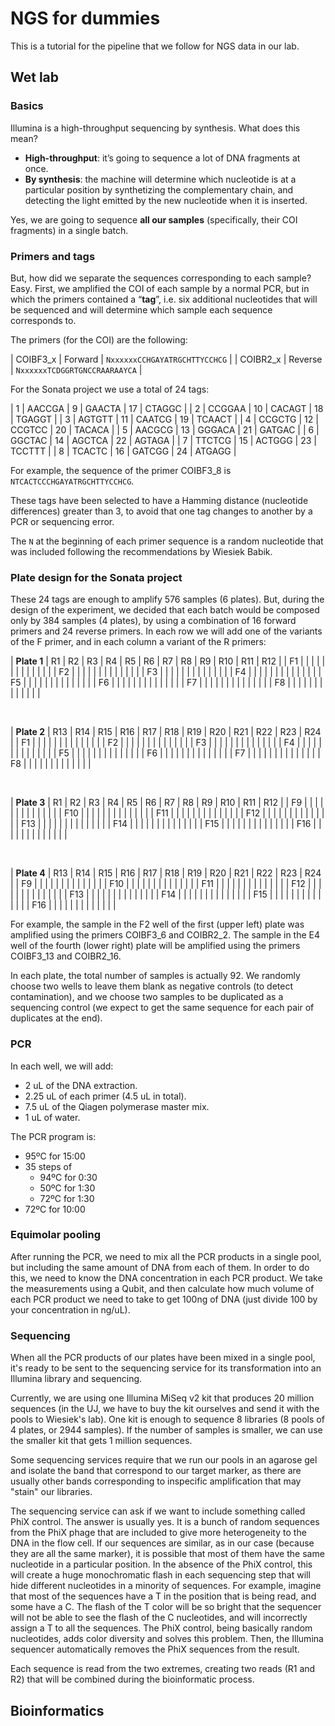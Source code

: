 # NGS for dummies

This is a tutorial for the pipeline that we follow for NGS data in our lab. 

## Wet lab

### Basics

Illumina is a high-throughput sequencing by synthesis. What does this mean?

-	**High-throughput**: it’s going to sequence a lot of DNA fragments at once.
-	**By synthesis**: the machine will determine which nucleotide is at a particular position by synthetizing the complementary chain, and detecting the light emitted by the new nucleotide when it is inserted.

Yes, we are going to sequence **all our samples** (specifically, their COI fragments) in a single batch.

### Primers and tags

But, how did we separate the sequences corresponding to each sample? Easy. First, we amplified the COI of each sample by a normal PCR, but in which the primers contained a “**tag**”, i.e. six additional nucleotides that will be sequenced and will determine which sample each sequence corresponds to.

The primers (for the COI) are the following:

| COIBF3_x | Forward | `NxxxxxxCCHGAYATRGCHTTYCCHCG` |
| COIBR2_x | Reverse | `NxxxxxxTCDGGRTGNCCRAARAAYCA` |

For the Sonata project we use a total of 24 tags:

| 1 | AACCGA | 9 | GAACTA | 17 | CTAGGC |
| 2 | CCGGAA | 10 | CACAGT | 18 | TGAGGT |
| 3 | AGTGTT | 11 | CAATCG | 19 | TCAACT |
| 4 | CCGCTG | 12 | CCGTCC | 20 | TACACA |
| 5 | AACGCG | 13 | GGGACA | 21 | GATGAC |
| 6 | GGCTAC | 14 | AGCTCA | 22 | AGTAGA |
| 7 | TTCTCG | 15 | ACTGGG | 23 | TCCTTT |
| 8 | TCACTC | 16 | GATCGG | 24 | ATGAGG |

For example, the sequence of the primer COIBF3_8 is `NTCACTCCCHGAYATRGCHTTYCCHCG`.

These tags have been selected to have a Hamming distance (nucleotide differences) greater than 3, to avoid that one tag changes to another by a PCR or sequencing error.

The `N` at the beginning of each primer sequence is a random nucleotide that was included following the recommendations by Wiesiek Babik.

### Plate design for the Sonata project

These 24 tags are enough to amplify 576 samples (6 plates). But, during the design of the experiment, we decided that each batch would be composed only by 384 samples (4 plates), by using a combination of 16 forward primers and 24 reverse primers. In each row we will add one of the variants of the F primer, and in each column a variant of the R primers:

| **Plate 1** | R1 | R2 | R3 | R4 | R5 | R6 | R7 | R8 | R9 | R10 | R11 | R12 |
| F1 |  |  |  |  |  |  |  |  |  |  |  |  |
| F2 |  |  |  |  |  |  |  |  |  |  |  |  |
| F3 |  |  |  |  |  |  |  |  |  |  |  |  |
| F4 |  |  |  |  |  |  |  |  |  |  |  |  |
| F5 |  |  |  |  |  |  |  |  |  |  |  |  |
| F6 |  |  |  |  |  |  |  |  |  |  |  |  |
| F7 |  |  |  |  |  |  |  |  |  |  |  |  |
| F8 |  |  |  |  |  |  |  |  |  |  |  |  |

<br>

| **Plate 2** | R13 | R14 | R15 | R16 | R17 | R18 | R19 | R20 | R21 | R22 | R23 | R24 |
| F1 |  |  |  |  |  |  |  |  |  |  |  |  |
| F2 |  |  |  |  |  |  |  |  |  |  |  |  |
| F3 |  |  |  |  |  |  |  |  |  |  |  |  |
| F4 |  |  |  |  |  |  |  |  |  |  |  |  |
| F5 |  |  |  |  |  |  |  |  |  |  |  |  |
| F6 |  |  |  |  |  |  |  |  |  |  |  |  |
| F7 |  |  |  |  |  |  |  |  |  |  |  |  |
| F8 |  |  |  |  |  |  |  |  |  |  |  |  |

<br>

| **Plate 3** | R1 | R2 | R3 | R4 | R5 | R6 | R7 | R8 | R9 | R10 | R11 | R12 |
| F9 |  |  |  |  |  |  |  |  |  |  |  |  |
| F10 |  |  |  |  |  |  |  |  |  |  |  |  |
| F11 |  |  |  |  |  |  |  |  |  |  |  |  |
| F12 |  |  |  |  |  |  |  |  |  |  |  |  |
| F13 |  |  |  |  |  |  |  |  |  |  |  |  |
| F14 |  |  |  |  |  |  |  |  |  |  |  |  |
| F15 |  |  |  |  |  |  |  |  |  |  |  |  |
| F16 |  |  |  |  |  |  |  |  |  |  |  |  |

<br>

| **Plate 4** | R13 | R14 | R15 | R16 | R17 | R18 | R19 | R20 | R21 | R22 | R23 | R24 |
| F9 |  |  |  |  |  |  |  |  |  |  |  |  |
| F10 |  |  |  |  |  |  |  |  |  |  |  |  |
| F11 |  |  |  |  |  |  |  |  |  |  |  |  |
| F12 |  |  |  |  |  |  |  |  |  |  |  |  |
| F13 |  |  |  |  |  |  |  |  |  |  |  |  |
| F14 |  |  |  |  |  |  |  |  |  |  |  |  |
| F15 |  |  |  |  |  |  |  |  |  |  |  |  |
| F16 |  |  |  |  |  |  |  |  |  |  |  |  |

For example, the sample in the F2 well of the first (upper left) plate was amplified using the primers COIBF3_6 and COIBR2_2. The sample in the E4 well of the fourth (lower right) plate will be amplified using the primers COIBF3_13 and COIBR2_16.

In each plate, the total number of samples is actually 92. We randomly choose two wells to leave them blank as negative controls (to detect contamination), and we choose two samples to be duplicated as a sequencing control (we expect to get the same sequence for each pair of duplicates at the end).

### PCR

In each well, we will add:

- 2 uL of the DNA extraction.
- 2.25 uL of each primer (4.5 uL in total).
- 7.5 uL of the Qiagen polymerase master mix.
- 1 uL of water.

The PCR program is:

- 95ºC for 15:00
- 35 steps of
	- 94ºC for 0:30
	- 50ºC for 1:30
	- 72ºC for 1:30
- 72ºC for 10:00

### Equimolar pooling

After running the PCR, we need to mix all the PCR products in a single pool, but including the same amount of DNA from each of them. In order to do this, we need to know the DNA concentration in each PCR product. We take the measurements using a Qubit, and then calculate how much volume of each PCR product we need to take to get 100ng of DNA (just divide 100 by your concentration in ng/uL).

### Sequencing

When all the PCR products of our plates have been mixed in a single pool, it's ready to be sent to the sequencing service for its transformation into an Illumina library and sequencing.

Currently, we are using one Illumina MiSeq v2 kit that produces 20 million sequences (in the UJ, we have to buy the kit ourselves and send it with the pools to Wiesiek's lab). One kit is enough to sequence 8 libraries (8 pools of 4 plates, or 2944 samples). If the number of samples is smaller, we can use the smaller kit that gets 1 million sequences.

Some sequencing services require that we run our pools in an agarose gel and isolate the band that correspond to our target marker, as there are usually other bands corresponding to inspecific amplification that may "stain" our libraries.

The sequencing service can ask if we want to include something called PhiX control. The answer is usually yes. It is a bunch of random sequences from the PhiX phage that are included to give more heterogeneity to the DNA in the flow cell. If our sequences are similar, as in our case (because they are all the same marker), it is possible that most of them have the same nucleotide in a particular position. In the absence of the PhiX control, this will create a huge monochromatic flash in each sequencing step that will hide different nucleotides in a minority of sequences. For example, imagine that most of the sequences have a T in the position that is being read, and some have a C. The flash of the T color will be so bright that the sequencer will not be able to see the flash of the C nucleotides, and will incorrectly assign a T to all the sequences. The PhiX control, being basically random nucleotides, adds color diversity and solves this problem. Then, the Illumina sequencer automatically removes the PhiX sequences from the result.

Each sequence is read from the two extremes, creating two reads (R1 and R2) that will be combined during the bioinformatic process.

## Bioinformatics

